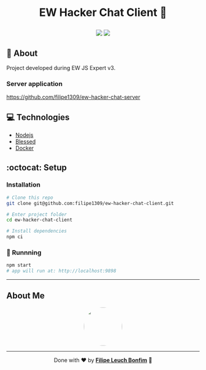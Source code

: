 # <p align="center">EW Hacker Chat Client 💬</p>

<p align="center">
<img src="https://img.shields.io/badge/nodejs-15.11.0-blue" />
<img src="https://img.shields.io/badge/blessed-0.1.81-orange"/>
</p>

## 💬 About

Project developed during EW JS Expert v3.

### Server application

https://github.com/filipe1309/ew-hacker-chat-server

## :computer: Technologies

-   [Nodejs](https://nodejs.org/en/)
-   [Blessed](https://www.npmjs.com/package/blessed)
-   [Docker](https://www.docker.com/)

## :octocat: Setup

### Installation

```sh
# Clone this repo
git clone git@github.com:filipe1309/ew-hacker-chat-client.git

# Enter project folder
cd ew-hacker-chat-client

# Install dependencies
npm ci
```

### 🏃 Runnning

```sh
npm start
# app will run at: http://localhost:9898
```

---

## About Me

<p align="center">

<a style="font-weight: bold" href="https://www.linkedin.com/in/filipe1309/">
 <img style="border-radius:50%" width="100px; "src="https://avatars.githubusercontent.com/u/2081014?s=60&v=4"/>
</a>
</p>

---

<p align="center">
Done with ♥ by <a style="font-weight: bold" href="https://www.linkedin.com/in/filipe1309/">Filipe Leuch Bonfim</a> 🖖
</p>
